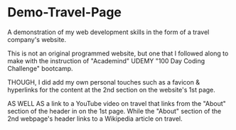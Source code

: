 # Demo-Travel-Page
A demonstration of my web development skills in the form of a travel company's website. 

This is not an original programmed website, but one that I followed along to make with the instruction of "Academind"
UDEMY "100 Day Coding Challenge" bootcamp. 

THOUGH, I did add my own personal touches such as a favicon & hyperlinks for the content at the 2nd section on the website's 1st page. 

AS WELL AS a link to a YouTube video on travel that links from the "About" section of the header in on the 1st page. While the "About" section of the 2nd webpage's header links to a Wikipedia article on travel.   
